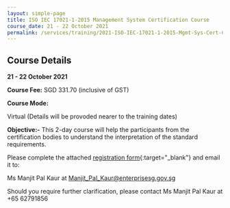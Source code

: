 ```yaml
---
layout: simple-page
title: ISO IEC 17021-1-2015 Management System Certification Course
course_date: 21 - 22 October 2021
permalink: /services/training/2021-ISO-IEC-17021-1-2015-Mgmt-Sys-Cert-Course
---
```


## Course Details
**21 - 22 October 2021**

**Course Fee:** SGD 331.70 (inclusive of GST)

**Course Mode:**

Virtual (Details will be provoded nearer to the training dates)

**Objective:-**
This 2-day course will help the participants from the certification bodies to understand the interpretation of the standard requirements.

Please complete the attached [registration form](/files/registration-forms/Registration-Form-ISO-17021-1-Course-Oct-2021.docx){:target="_blank"} and email it to:
 
Ms Manjit Pal Kaur at <Manjit_Pal_Kaur@enterprisesg.gov.sg>

Should you require further clarification, please contact Ms Manjit Pal Kaur at +65 62791856

